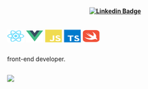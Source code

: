 <h4 align="center">

[![Linkedin Badge](https://img.shields.io/badge/-Linkedin-blue?style=for-the-badge&logo=Linkedin&logoColor=white&link=https://github.com/MatheusFerreiraZx)](https://www.linkedin.com/in/matheuszx/)

</h4>
<div style="display: inline_block"><br>
   <img align="center" alt="Matt-React" height="30" width="40" src="https://raw.githubusercontent.com/devicons/devicon/master/icons/react/react-original.svg">
   <img align="center" alt="Matt-vue" height="30" width="40" src="https://raw.githubusercontent.com/devicons/devicon/master/icons/vuejs/vuejs-original.svg">
    <img align="center" alt="Matt-Js" height="30" width="40" src="https://raw.githubusercontent.com/devicons/devicon/master/icons/javascript/javascript-plain.svg">
  <img align="center" alt="Matt-Ts" height="30" width="40" src="https://raw.githubusercontent.com/devicons/devicon/master/icons/typescript/typescript-plain.svg">
     <img align="center" alt="Matt-swift" height="30" width="40" src="https://raw.githubusercontent.com/devicons/devicon/master/icons/swift/swift-original.svg">
</div>
 
  ##

front-end developer.

 ##

 ![](http://github-profile-summary-cards.vercel.app/api/cards/stats?username=MatheusFerreiraZx&theme=dracula) 
